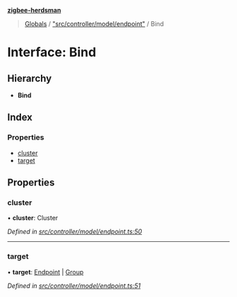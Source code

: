 **[zigbee-herdsman](../README.md)**

> [Globals](../README.md) / ["src/controller/model/endpoint"](../modules/_src_controller_model_endpoint_.md) / Bind

# Interface: Bind

## Hierarchy

* **Bind**

## Index

### Properties

* [cluster](_src_controller_model_endpoint_.bind.md#cluster)
* [target](_src_controller_model_endpoint_.bind.md#target)

## Properties

### cluster

•  **cluster**: Cluster

*Defined in [src/controller/model/endpoint.ts:50](https://github.com/Koenkk/zigbee-herdsman/blob/master/src/src/controller/model/endpoint.ts#L50)*

___

### target

•  **target**: [Endpoint](../classes/_src_controller_model_endpoint_.endpoint.md) \| [Group](../classes/_src_controller_model_group_.group.md)

*Defined in [src/controller/model/endpoint.ts:51](https://github.com/Koenkk/zigbee-herdsman/blob/master/src/src/controller/model/endpoint.ts#L51)*

